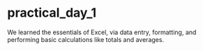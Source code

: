 # practical_day_1
We learned the essentials of Excel, via data entry, formatting, and performing basic calculations like totals and averages.
